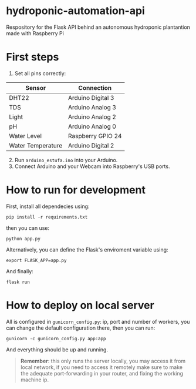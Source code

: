 # hydroponic-automation-api
Respository for the Flask API behind an autonomous hydroponic plantantion made with Raspberry Pi

# First steps

1. Set all pins correctly:

| Sensor            | Connection             |
|-------------------|------------------------|
| DHT22             | Arduino Digital 3      |
| TDS               | Arduino Analog 3       |
| Light             | Arduino Analog 2       |
| pH                | Arduino Analog 0       |
| Water Level       | Raspberry GPIO 24      |
| Water Temperature | Arduino Digital 2      |

2. Run ```arduino_estufa.ino``` into your Arduino.
3. Connect Arduino and your Webcam into Raspberry's USB ports.


# How to run for development

First, install all dependecies using:

```
pip install -r requirements.txt
```

then you can use:

```
python app.py
```

Alternatively, you can define the Flask's enviroment variable using:

```
export FLASK_APP=app.py
```

And finally:

```
flask run
```

# How to deploy on local server

All is configured in ```gunicorn_config.py```: ip, port and number of workers, you can change the default configuration there, then you can run:

```
gunicorn -c gunicorn_config.py app:app
```

And everything should be up and running.

> **Remember**: this only runs the server locally, you may access it from local network, if you need to access it remotely make sure to make the adequate port-forwarding in your router, and fixing the working machine ip.
